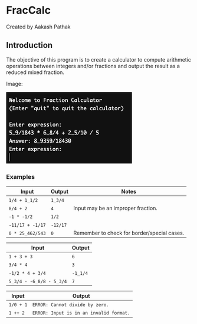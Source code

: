 # FracCalc
Created by Aakash Pathak

## Introduction
The objective of this program is to create a calculator to compute arithmetic
operations between integers and/or fractions and output the result as a reduced mixed
fraction.

Image: 

![FracCalc Image](https://github.com/AakashPathak1/FracCalc/blob/main/FracCalc.png)


### Examples
| Input             | Output    | Notes                                         |
|-------------------|-----------|-----------------------------------------------|
| `1/4 + 1_1/2`     | `1_3/4`   |                                               |
| `8/4 + 2`         | `4`       | Input may be an improper fraction.            |
| `-1 * -1/2`       | `1/2`     |                                               |
| `-11/17 + -1/17`  | `-12/17`  |                                               |
| `0 * 25_462/543`  | `0`       | Remember to check for border/special cases.   |

| Input                     | Output    |
|---------------------------|-----------|
| `1 + 3 + 3`               | `6`       |
| `3/4 * 4`                 | `3`       |
| `-1/2 * 4 + 3/4`          | `-1_1/4`  |
| `5_3/4 - -6_8/8 - 5_3/4`  | `7`       |

| Input     | Output                                    |
|-----------|-------------------------------------------|
| `1/0 + 1` | `ERROR: Cannot divide by zero.`           |
| `1 ++ 2`  | `ERROR: Input is in an invalid format.`   |

